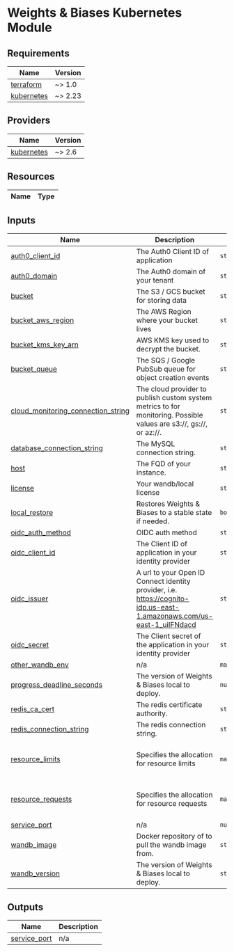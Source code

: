 # Weights & Biases Kubernetes Module

<!-- BEGIN_TF_DOCS -->

## Requirements

| Name                                                                        | Version |
| --------------------------------------------------------------------------- | ------- |
| <a name="requirement_terraform"></a> [terraform](#requirement_terraform)    | ~> 1.0  |
| <a name="requirement_kubernetes"></a> [kubernetes](#requirement_kubernetes) | ~> 2.23  |

## Providers

| Name                                                                  | Version |
| --------------------------------------------------------------------- | ------- |
| <a name="provider_kubernetes"></a> [kubernetes](#provider_kubernetes) | ~> 2.6  |

## Resources

| Name | Type |
| ---- | ---- |

## Inputs

| Name                                                                                                                                    | Description                                                                                                           | Type          | Default                                                  | Required |
| --------------------------------------------------------------------------------------------------------------------------------------- | --------------------------------------------------------------------------------------------------------------------- | ------------- | -------------------------------------------------------- | :------: |
| <a name="input_auth0_client_id"></a> [auth0_client_id](#input_auth0_client_id)                                                          | The Auth0 Client ID of application                                                                                    | `string`      | `""`                                                     |    no    |
| <a name="input_auth0_domain"></a> [auth0_domain](#input_auth0_domain)                                                                   | The Auth0 domain of your tenant                                                                                       | `string`      | `""`                                                     |    no    |
| <a name="input_bucket"></a> [bucket](#input_bucket)                                                                                     | The S3 / GCS bucket for storing data                                                                                  | `string`      | n/a                                                      |   yes    |
| <a name="input_bucket_aws_region"></a> [bucket_aws_region](#input_bucket_aws_region)                                                    | The AWS Region where your bucket lives                                                                                | `string`      | `""`                                                     |    no    |
| <a name="input_bucket_kms_key_arn"></a> [bucket_kms_key_arn](#input_bucket_kms_key_arn)                                                 | AWS KMS key used to decrypt the bucket.                                                                               | `string`      | `""`                                                     |    no    |
| <a name="input_bucket_queue"></a> [bucket_queue](#input_bucket_queue)                                                                   | The SQS / Google PubSub queue for object creation events                                                              | `string`      | n/a                                                      |   yes    |
| <a name="input_cloud_monitoring_connection_string"></a> [cloud_monitoring_connection_string](#input_cloud_monitoring_connection_string) | The cloud provider to publish custom system metrics to for monitoring. Possible values are s3://, gs://, or az://.    | `string`      | `"noop://"`                                              |    no    |
| <a name="input_database_connection_string"></a> [database_connection_string](#input_database_connection_string)                         | The MySQL connection string.                                                                                          | `string`      | n/a                                                      |   yes    |
| <a name="input_host"></a> [host](#input_host)                                                                                           | The FQD of your instance.                                                                                             | `string`      | n/a                                                      |   yes    |
| <a name="input_license"></a> [license](#input_license)                                                                                  | Your wandb/local license                                                                                              | `string`      | n/a                                                      |   yes    |
| <a name="input_local_restore"></a> [local_restore](#input_local_restore)                                                                | Restores Weights & Biases to a stable state if needed.                                                                | `bool`        | `false`                                                  |    no    |
| <a name="input_oidc_auth_method"></a> [oidc_auth_method](#input_oidc_auth_method)                                                       | OIDC auth method                                                                                                      | `string`      | `"implicit"`                                             |    no    |
| <a name="input_oidc_client_id"></a> [oidc_client_id](#input_oidc_client_id)                                                             | The Client ID of application in your identity provider                                                                | `string`      | `""`                                                     |    no    |
| <a name="input_oidc_issuer"></a> [oidc_issuer](#input_oidc_issuer)                                                                      | A url to your Open ID Connect identity provider, i.e. https://cognito-idp.us-east-1.amazonaws.com/us-east-1_uiIFNdacd | `string`      | `""`                                                     |    no    |
| <a name="input_oidc_secret"></a> [oidc_secret](#input_oidc_secret)                                                                      | The Client secret of the application in your identity provider                                                        | `string`      | `""`                                                     |    no    |
| <a name="input_other_wandb_env"></a> [other_wandb_env](#input_other_wandb_env)                                                          | n/a                                                                                                                   | `map(string)` | `{}`                                                     |    no    |
| <a name="input_progress_deadline_seconds"></a> [progress_deadline_seconds](#input_progress_deadline_seconds)                            | The version of Weights & Biases local to deploy.                                                                      | `number`      | `3600`                                                   |    no    |
| <a name="input_redis_ca_cert"></a> [redis_ca_cert](#input_redis_ca_cert)                                                                | The redis certificate authority.                                                                                      | `string`      | `""`                                                     |    no    |
| <a name="input_redis_connection_string"></a> [redis_connection_string](#input_redis_connection_string)                                  | The redis connection string.                                                                                          | `string`      | `""`                                                     |    no    |
| <a name="input_resource_limits"></a> [resource_limits](#input_resource_limits)                                                          | Specifies the allocation for resource limits                                                                          | `map(string)` | <pre>{<br> "cpu": "4000m",<br> "memory": "8G"<br>}</pre> |    no    |
| <a name="input_resource_requests"></a> [resource_requests](#input_resource_requests)                                                    | Specifies the allocation for resource requests                                                                        | `map(string)` | <pre>{<br> "cpu": "500m",<br> "memory": "1G"<br>}</pre>  |    no    |
| <a name="input_service_port"></a> [service_port](#input_service_port)                                                                   | n/a                                                                                                                   | `number`      | `32543`                                                  |    no    |
| <a name="input_wandb_image"></a> [wandb_image](#input_wandb_image)                                                                      | Docker repository of to pull the wandb image from.                                                                    | `string`      | `"wandb/local"`                                          |    no    |
| <a name="input_wandb_version"></a> [wandb_version](#input_wandb_version)                                                                | The version of Weights & Biases local to deploy.                                                                      | `string`      | `"latest"`                                               |    no    |

## Outputs

| Name                                                                    | Description |
| ----------------------------------------------------------------------- | ----------- |
| <a name="output_service_port"></a> [service_port](#output_service_port) | n/a         |

<!-- END_TF_DOCS -->

